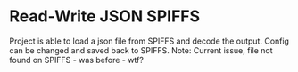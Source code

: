 # Read-Write JSON SPIFFS

Project is able to load a json file from SPIFFS and decode the output. Config can be changed and saved back to SPIFFS.
Note: Current issue, file not found on SPIFFS - was before - wtf?
